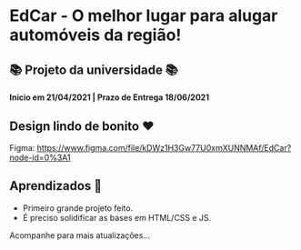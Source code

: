 # EdCar - O melhor lugar para alugar automóveis da região!
## 📚 Projeto da universidade 📚

#### Inicio em 21/04/2021 | Prazo de Entrega 18/06/2021

## Design lindo de bonito ❤️
Figma:  https://www.figma.com/file/kDWz1H3Gw77U0xmXUNNMAf/EdCar?node-id=0%3A1


## Aprendizados 🤔
* Primeiro grande projeto feito.
* É preciso solidificar as bases em HTML/CSS e JS.


Acompanhe para mais atualizações...
